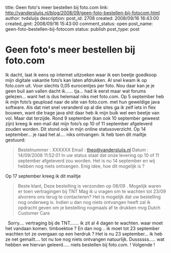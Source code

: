 title: Geen foto's meer bestellen bij foto.com
link: http://vandersluijs.nl/blog/2008/09/geen-foto-bestellen-bij-fotocom.html
author: tvdsluijs
description: 
post_id: 2708
created: 2008/09/16 16:43:00
created_gmt: 2008/09/16 15:43:00
comment_status: open
post_name: geen-foto-bestellen-bij-fotocom
status: publish
post_type: post

# Geen foto's meer bestellen bij foto.com

Ik dacht, laat ik eens op internet uitzoeken waar ik een beetje goedkoop mijn digitale vakantie foto’s kan laten afdrukken. Al snel kwam ik op foto.com uit. Voor slechts 0,05 eurocentjes per foto. Nou daar kan je je geen buil aan vallen dacht ik…… tja… had ik eerst maar wat forums gelezen… want het is dus helemaal niks met foto.com. Op 5 september heb ik mijn foto’s geupload naar de site van foto.com. met hun geweldige java software. Als dat niet snel veranderd op al die sites ga ik zelf iets in flex bouwen, want die trage java shit daar heb ik mijn buik wel een beetje van vol. Maar dat terzijde. Rond 9 september (kan ook 10 september geweest zijn) kreeg ik een mail dat mijn foto’s op 10 of 11 september afgeleverd zouden worden. Dit stond ook in mijn online statusoverzicht. Op 14 september… je raad het al…. niks ontvangen. Ik heb toen dit mailtje gestuurd: 

> Bestelnummer : XXXXXX Email : theo@vandersluijs.nl Datum : 14/09/2008 11:52:01 In uw status staat dat onze levering op 10 of 11 september afgeleverd zou worden. Het is nu 14 september en wij hebben nog niets ontvangen. Enig idee, hoe dit mogelijk is ?

Op 17 september kreeg ik dit mailtje 

> Beste klant, Deze bestelling is verzonden op 08/09 . Mogelijk waren er toen vertragingen bij TNT Mag ik u vragen om te wachten tot 23/09 alvorens ons terug te contacteren? Het is mogelijk dat uw bestelling nog onderweg is. Indien u dan nog niets ontvangen heeft zal ik opdracht geven om je bestelling nogmaals af te drukken mvg Dutch Customer Care

  Sorry…. vertraging bij de TNT……. ik zit al 4 dagen te wachten. waar moet het vandaan komen. timboektoe ? En dan nog .. ik moet tot 23 september wachten tot ze overgaan op een herdruk ? Het is nu 23 september… ik heb ze net gemailt…. tot nu toe nog niets ontvangen natuurlijk. Dussssss….. wat hebben we hiervan geleerd….. niets bestellen bij foto.com. ! Volgende !